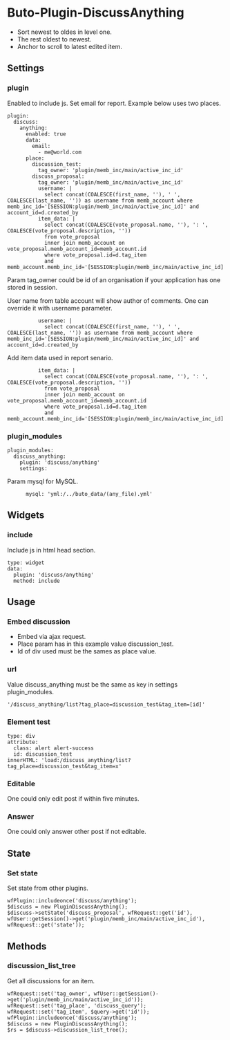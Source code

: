 # Buto-Plugin-DiscussAnything

<ul>
<li>Sort newest to oldes in level one. </li>
<li>The rest oldest to newest.</li>
<li>Anchor to scroll to latest edited item.</li>
</ul>

<a name="key_0"></a>

## Settings



<a name="key_0_0"></a>

### plugin

<p>Enabled to include js.
Set email for report.
Example below uses two places.</p>
<pre><code>plugin:
  discuss:
    anything:
      enabled: true
      data:
        email:
          - me@world.com
      place:
        discussion_test:
          tag_owner: 'plugin/memb_inc/main/active_inc_id'
        discuss_proposal:
          tag_owner: 'plugin/memb_inc/main/active_inc_id'
          username: |
            select concat(COALESCE(first_name, ''), ' ', COALESCE(last_name, '')) as username from memb_account where memb_inc_id='[SESSION:plugin/memb_inc/main/active_inc_id]' and account_id=d.created_by
          item_data: |
            select concat(COALESCE(vote_proposal.name, ''), ': ', COALESCE(vote_proposal.description, '')) 
            from vote_proposal 
            inner join memb_account on vote_proposal.memb_account_id=memb_account.id
            where vote_proposal.id=d.tag_item
            and memb_account.memb_inc_id='[SESSION:plugin/memb_inc/main/active_inc_id]'</code></pre>
<p>Param tag_owner could be id of an organisation if your application has one stored in session.</p>
<p>User name from table account will show author of comments.
One can override it with username parameter.</p>
<pre><code>          username: |
            select concat(COALESCE(first_name, ''), ' ', COALESCE(last_name, '')) as username from memb_account where memb_inc_id='[SESSION:plugin/memb_inc/main/active_inc_id]' and account_id=d.created_by</code></pre>
<p>Add item data used in report senario.</p>
<pre><code>          item_data: |
            select concat(COALESCE(vote_proposal.name, ''), ': ', COALESCE(vote_proposal.description, '')) 
            from vote_proposal 
            inner join memb_account on vote_proposal.memb_account_id=memb_account.id
            where vote_proposal.id=d.tag_item
            and memb_account.memb_inc_id='[SESSION:plugin/memb_inc/main/active_inc_id]'</code></pre>

<a name="key_0_1"></a>

### plugin_modules

<pre><code>plugin_modules:
  discuss_anything:
    plugin: 'discuss/anything'
    settings:</code></pre>
<p>Param mysql for MySQL.</p>
<pre><code>      mysql: 'yml:/../buto_data/(any_file).yml'</code></pre>

<a name="key_1"></a>

## Widgets



<a name="key_1_0"></a>

### include

<p>Include js in html head section.</p>
<pre><code>type: widget
data:
  plugin: 'discuss/anything'
  method: include          </code></pre>

<a name="key_2"></a>

## Usage



<a name="key_2_0"></a>

### Embed discussion

<ul>
<li>Embed via ajax request.</li>
<li>Place param has in this example value discussion_test.</li>
<li>Id of div used must be the sames as place value.</li>
</ul>

<a name="key_2_1"></a>

### url

<p>Value discuss_anything must be the same as key in settings plugin_modules.</p>
<pre><code>'/discuss_anything/list?tag_place=discussion_test&amp;tag_item=[id]'</code></pre>

<a name="key_2_2"></a>

### Element test

<pre><code>type: div
attribute: 
  class: alert alert-success
  id: discussion_test
innerHTML: 'load:/discuss_anything/list?tag_place=discussion_test&amp;tag_item=x'</code></pre>

<a name="key_2_3"></a>

### Editable

<p>One could only edit post if within five minutes.</p>

<a name="key_2_4"></a>

### Answer

<p>One could only answer other post if not editable.</p>

<a name="key_3"></a>

## State



<a name="key_3_0"></a>

### Set state

<p>Set state from other plugins.</p>
<pre><code>wfPlugin::includeonce('discuss/anything');
$discuss = new PluginDiscussAnything();
$discuss-&gt;setState('discuss_proposal', wfRequest::get('id'), wfUser::getSession()-&gt;get('plugin/memb_inc/main/active_inc_id'), wfRequest::get('state'));</code></pre>

<a name="key_4"></a>

## Methods



<a name="key_4_0"></a>

### discussion_list_tree

<p>Get all discussions for an item.</p>
<pre><code>wfRequest::set('tag_owner', wfUser::getSession()-&gt;get('plugin/memb_inc/main/active_inc_id'));
wfRequest::set('tag_place', 'discuss_query');
wfRequest::set('tag_item', $query-&gt;get('id'));
wfPlugin::includeonce('discuss/anything');
$discuss = new PluginDiscussAnything();
$rs = $discuss-&gt;discussion_list_tree();</code></pre>

